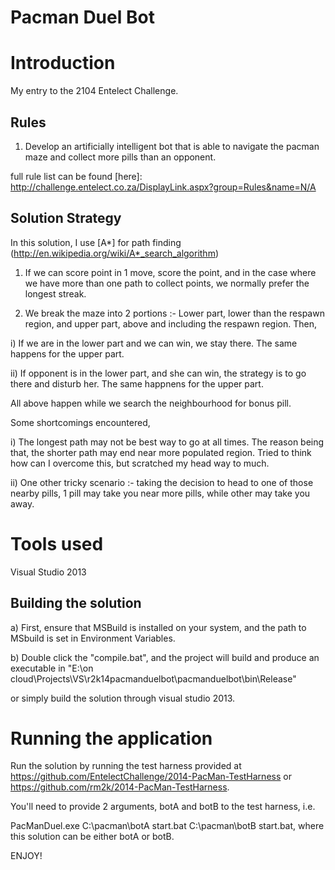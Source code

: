 Pacman Duel Bot
===============

# Introduction

My entry to the 2104 Entelect Challenge.


## Rules
1. Develop an artificially intelligent bot that is able to navigate the pacman maze and collect more pills than an opponent.

full rule list can be found [here]: http://challenge.entelect.co.za/DisplayLink.aspx?group=Rules&name=N/A

## Solution Strategy

In this solution, I use [A*] for path finding (http://en.wikipedia.org/wiki/A*_search_algorithm)

1. If we can score point in 1 move, score the point, and in the case where we have more than one path to collect points, we normally prefer the longest streak.

2. We break the maze into 2 portions :- Lower part, lower than the respawn region, and upper part, above and including the respawn region. Then,

i) If we are in the lower part and we can win, we stay there. The same happens for the upper part.

ii) If opponent is in the lower part, and she can win, the strategy is to go there and disturb her. The same happnens for the upper part.

All above happen while we search the neighbourhood for bonus pill.

Some shortcomings encountered,

i) The longest path may not be best way to go at all times. The reason being that, the shorter path may end near more populated region. Tried to think how can I overcome this, but scratched my head way to much.

ii) One other tricky scenario :- taking the decision to head to one of those nearby pills, 1 pill may take you near more pills, while other may take you away.

# Tools used

Visual Studio 2013

## Building the solution

a) First, ensure that MSBuild is installed on your system, and the path to MSbuild is set in Environment Variables.

b) Double click the "compile.bat", and the project will build and produce an executable in "E:\on cloud\Projects\VS\r2k14pacmanduelbot\pacmanduelbot\bin\Release"

or simply build the solution through visual studio 2013.


# Running the application

 Run the solution by running the test harness provided at https://github.com/EntelectChallenge/2014-PacMan-TestHarness or https://github.com/rm2k/2014-PacMan-TestHarness.

You'll need to provide 2 arguments, botA and botB to the test harness, i.e.

PacManDuel.exe C:\pacman\botA start.bat C:\pacman\botB start.bat, where this solution can be either botA or botB. 

ENJOY!	
